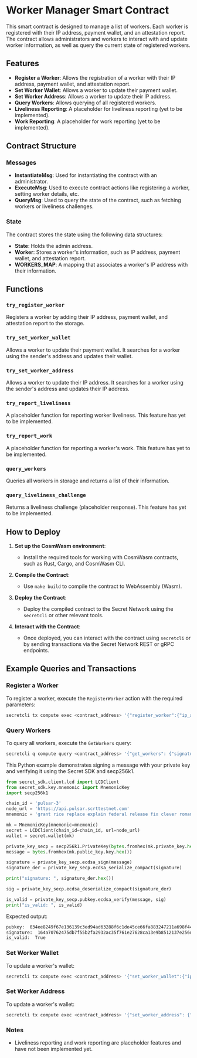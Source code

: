 # Worker Manager Smart Contract

This smart contract is designed to manage a list of workers. Each worker is registered with their IP address, payment wallet, and an attestation report. The contract allows administrators and workers to interact with and update worker information, as well as query the current state of registered workers.

## Features

- **Register a Worker**: Allows the registration of a worker with their IP address, payment wallet, and attestation report.
- **Set Worker Wallet**: Allows a worker to update their payment wallet.
- **Set Worker Address**: Allows a worker to update their IP address.
- **Query Workers**: Allows querying of all registered workers.
- **Liveliness Reporting**: A placeholder for liveliness reporting (yet to be implemented).
- **Work Reporting**: A placeholder for work reporting (yet to be implemented).

## Contract Structure

### Messages

- **InstantiateMsg**: Used for instantiating the contract with an administrator.
- **ExecuteMsg**: Used to execute contract actions like registering a worker, setting worker details, etc.
- **QueryMsg**: Used to query the state of the contract, such as fetching workers or liveliness challenges.

### State

The contract stores the state using the following data structures:

- **State**: Holds the admin address.
- **Worker**: Stores a worker's information, such as IP address, payment wallet, and attestation report.
- **WORKERS_MAP**: A mapping that associates a worker's IP address with their information.

## Functions

### `try_register_worker`

Registers a worker by adding their IP address, payment wallet, and attestation report to the storage.

### `try_set_worker_wallet`

Allows a worker to update their payment wallet. It searches for a worker using the sender's address and updates their wallet.

### `try_set_worker_address`

Allows a worker to update their IP address. It searches for a worker using the sender's address and updates their IP address.

### `try_report_liveliness`

A placeholder function for reporting worker liveliness. This feature has yet to be implemented.

### `try_report_work`

A placeholder function for reporting a worker's work. This feature has yet to be implemented.

### `query_workers`

Queries all workers in storage and returns a list of their information.

### `query_liveliness_challenge`

Returns a liveliness challenge (placeholder response). This feature has yet to be implemented.

## How to Deploy

1. **Set up the CosmWasm environment**:
   - Install the required tools for working with CosmWasm contracts, such as Rust, Cargo, and CosmWasm CLI.
   
2. **Compile the Contract**:
   - Use `make build` to compile the contract to WebAssembly (Wasm).

3. **Deploy the Contract**:
   - Deploy the compiled contract to the Secret Network using the `secretcli` or other relevant tools.

4. **Interact with the Contract**:
   - Once deployed, you can interact with the contract using `secretcli` or by sending transactions via the Secret Network REST or gRPC endpoints.

## Example Queries and Transactions

### Register a Worker

To register a worker, execute the `RegisterWorker` action with the required parameters:

```bash
secretcli tx compute exec <contract_address> '{"register_worker":{"ip_address":"192.168.1.1","payment_wallet":"secret1xyz","attestation_report":""}}' --from <your_wallet>
```

### Query Workers

To query all workers, execute the `GetWorkers` query:

```bash
secretcli q compute query <contract_address> '{"get_workers": {"signature":<signed_msg_hex>, "subscriber_public_key":<pub_key_hex>}}' 
```

This Python example demonstrates signing a message with your private key and verifying it using the Secret SDK and secp256k1.

```python
from secret_sdk.client.lcd import LCDClient
from secret_sdk.key.mnemonic import MnemonicKey
import secp256k1

chain_id = 'pulsar-3'
node_url = 'https://api.pulsar.scrttestnet.com'
mnemonic = 'grant rice replace explain federal release fix clever romance raise often wild taxi quarter soccer fiber love must tape steak together observe swap guitar'

mk = MnemonicKey(mnemonic=mnemonic)
secret = LCDClient(chain_id=chain_id, url=node_url)
wallet = secret.wallet(mk)

private_key_secp = secp256k1.PrivateKey(bytes.fromhex(mk.private_key.hex()))
message = bytes.fromhex(mk.public_key.key.hex())

signature = private_key_secp.ecdsa_sign(message)
signature_der = private_key_secp.ecdsa_serialize_compact(signature)

print("signature: ", signature_der.hex())

sig = private_key_secp.ecdsa_deserialize_compact(signature_der)

is_valid = private_key_secp.pubkey.ecdsa_verify(message, sig)
print("is_valid: ", is_valid)
```

Expected output:

```bash
pubkey:  034ee8249f67e136139c3ed94ad63288f6c1de45ce66fa883247211a698f440cdf
signature:  164a70762475db7f55b2fa2932ac35f761e27628ca13e9b8512137e256d93ea027ebcbb6725f23b3f720a4e00d5e57cbdc60c785437d943c62efba2bc5f61d85
is_valid:  True
```

### Set Worker Wallet

To update a worker's wallet:

```bash
secretcli tx compute exec <contract_address> '{"set_worker_wallet":{"ip_address":"192.168.1.1", "payment_wallet":"secret1newwallet"}}' --from <your_wallet>
```
### Set Worker Address

To update a worker's wallet:

```bash
secretcli tx compute exec <contract_address> '{"set_worker_address": {"new_ip_address": "<new_ip>", "old_ip_address": "<old_ip>>"}}' --from <your_wallet>
```

### Notes 

- Liveliness reporting and work reporting are placeholder features and have not been implemented yet.
